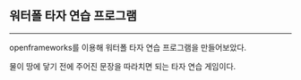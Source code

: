## 워터폴 타자 연습 프로그램
-------------------
openframeworks를 이용해 워터폴 타자 연습 프로그램을 만들어보았다. 

물이 땅에 닿기 전에 주어진 문장을 따라치면 되는 타자 연습 게임이다.
